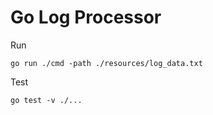 # Go Log Processor

Run

    go run ./cmd -path ./resources/log_data.txt

Test

    go test -v ./...
